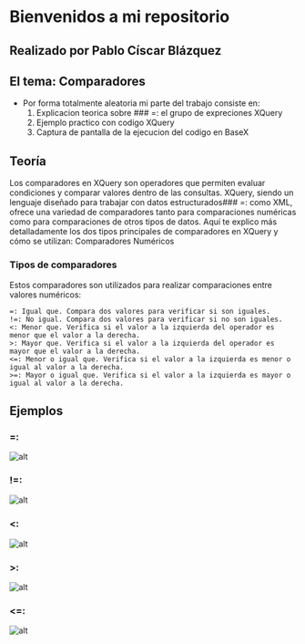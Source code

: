 # Bienvenidos a mi repositorio 
## Realizado por Pablo Císcar Blázquez
## El tema: Comparadores
- Por forma totalmente aleatoria mi parte del trabajo consiste en:
    1. Explicacion teorica sobre ### =: el grupo de expreciones XQuery
    2. Ejemplo practico con codigo XQuery
    3. Captura de pantalla de la ejecucion del codigo en BaseX

## Teoría
Los comparadores en XQuery son operadores que permiten evaluar condiciones y comparar valores dentro de las consultas. XQuery, siendo un lenguaje diseñado para trabajar con datos estructurados### =:  como XML, ofrece una variedad de comparadores tanto para comparaciones numéricas como para comparaciones de otros tipos de datos. Aquí te explico más detalladamente los dos tipos principales de comparadores en XQuery y cómo se utilizan:
Comparadores Numéricos
### Tipos de comparadores 
Estos comparadores son utilizados para realizar comparaciones entre valores numéricos:

    =: Igual que. Compara dos valores para verificar si son iguales.
    !=: No igual. Compara dos valores para verificar si no son iguales.
    <: Menor que. Verifica si el valor a la izquierda del operador es menor que el valor a la derecha.
    >: Mayor que. Verifica si el valor a la izquierda del operador es mayor que el valor a la derecha.
    <=: Menor o igual que. Verifica si el valor a la izquierda es menor o igual al valor a la derecha.
    >=: Mayor o igual que. Verifica si el valor a la izquierda es mayor o igual al valor a la derecha.

## Ejemplos
### =:  
![alt](capPablo/captura1.png)
### !=: 
![alt](capPablo/captura2.png)
### <: 
![alt](capPablo/captura3.png)
### >: 
![alt](capPablo/captura4.png)
### <=: 
![alt](capPablo/captura5.png)